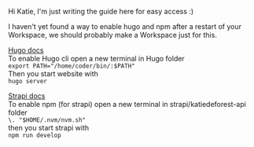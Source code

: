 Hi Katie, I'm just writing the guide here for easy access :)

I haven't yet found a way to enable hugo and npm after a restart of your Workspace, we should probably make a Workspace just for this.

[Hugo docs](https://gohugo.io/documentation/)  
To enable Hugo cli open a new terminal in Hugo folder  
```export PATH="/home/coder/bin/:$PATH"```  
Then you start website with  
```hugo server```

[Strapi docs](https://docs.strapi.io/)  
To enable npm (for strapi) open a new terminal in strapi/katiedeforest-api folder  
```\. "$HOME/.nvm/nvm.sh"```  
then you start strapi with  
```npm run develop```